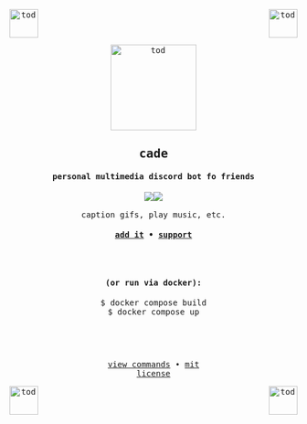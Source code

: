 <pre align="center">
<img src="https://i.imgur.com/y5mZhbK.png" width="50" title="tod" align="left"><img src="https://i.imgur.com/y5mZhbK.png" width="50" title="tod" align="right">

<p>
<img src="https://i.imgur.com/y5mZhbK.png" width="150" title="tod">
<h2>cade</h2><h4>personal multimedia discord bot fo friends</h4><img src="https://img.shields.io/github/last-commit/clearlakes/cade"></img><img src="https://img.shields.io/codeclimate/maintainability/source64/cade"></img>

caption gifs, play music, etc.<h4><a href="https://discord.com/oauth2/authorize?client_id=709214886969999379">add it</a> &bull; <a href="https://discord.gg/yRMsr9Td5c">support</a>
</h4>
<pre><h4>(or run via docker):</h4>$ docker compose build
$ docker compose up

</pre>
<a href="cade/commands.md">view commands</a> &bull; <a href="LICENSE">mit license</a></p><img src="https://i.imgur.com/y5mZhbK.png" width="50" title="tod" align="right"><img src="https://i.imgur.com/y5mZhbK.png" width="50" title="tod" align="left"></pre>
